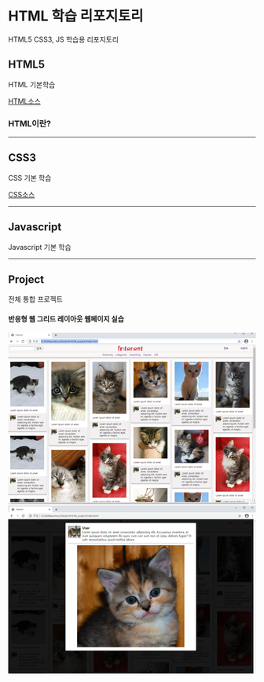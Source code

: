 # HTML 학습 리포지토리
HTML5 CSS3, JS 학습용 리포지토리


## HTML5
HTML 기본학습

[HTML소스](https://github.com/vustkdgus/StudyHtml/tree/main/01_HTML)

### HTML이란?


-------------------

## CSS3
CSS 기본 학습

[CSS소스](https://github.com/vustkdgus/StudyHtml/tree/main/02_CSS)

-------------------

## Javascript
Javascript 기본 학습

-------------------

## Project
전체 통합 프로젝트
#### 반응형 웹 그리드 레이아웃 웹페이지 실습
![결과1](https://github.com/vustkdgus/StudyHtml/blob/main/ref_images/result01.png "전체레이아웃")
![결과2](https://github.com/vustkdgus/StudyHtml/blob/main/ref_images/result02.png "팝업레이아웃")
